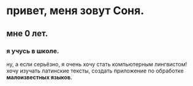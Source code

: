 # привет, меня зовут Соня. 
## мне 0 лет.
### я учусь в школе.
ну, а если серьёзно, я очень хочу стать компьютерным лингвистом! хочу изучать латинские тексты, создать приложение по обработке **малоизвестных языков.**
